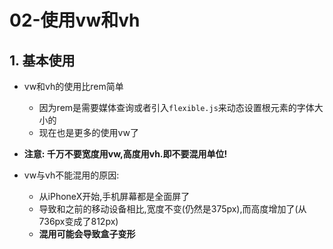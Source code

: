 # 02-使用vw和vh

## 1. 基本使用

- vw和vh的使用比rem简单
    - 因为rem是需要媒体查询或者引入`flexible.js`来动态设置根元素的字体大小的
    - 现在也是更多的使用vw了
- **注意: 千万不要宽度用vw,高度用vh.即不要混用单位!**

- vw与vh不能混用的原因: 
    - 从iPhoneX开始,手机屏幕都是全面屏了
    - 导致和之前的移动设备相比,宽度不变(仍然是375px),而高度增加了(从736px变成了812px)
    - **混用可能会导致盒子变形**